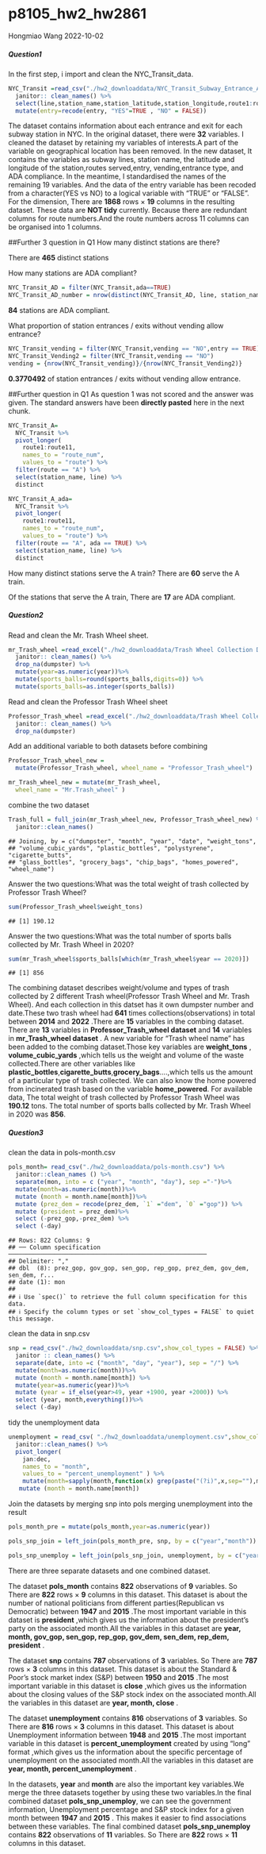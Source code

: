 p8105_hw2_hw2861
================
Hongmiao Wang
2022-10-02

##### Question1

In the first step, i import and clean the NYC_Transit_data.

``` r
NYC_Transit =read_csv("./hw2_downloaddata/NYC_Transit_Subway_Entrance_And_Exit_Data.csv",col_types = cols(Route8 = "c", Route9 = "c", Route10 = "c", Route11 = "c")) %>% 
  janitor:: clean_names() %>% 
  select(line,station_name,station_latitude,station_longitude,route1:route11,entry,vending,entrance_type,ada) %>%
  mutate(entry=recode(entry, "YES"=TRUE , "NO" = FALSE))
```

The dataset contains information about each entrance and exit for each
subway station in NYC. In the original dataset, there were **32**
variables. I cleaned the dataset by retaining my variables of
interests.A part of the variable on geographical location has been
removed. In the new dataset, It contains the variables as subway lines,
station name, the latitude and longitude of the station,routes
served,entry, vending,entrance type, and ADA compliance. In the
meantime, I standardised the names of the remaining 19 variables. And
the data of the entry variable has been recoded from a character(YES vs
NO) to a logical variable with “TRUE” or “FALSE”. For the dimension,
There are **1868** rows × **19** columns in the resulting dataset. These
data are **NOT tidy** currently. Because there are redundant columns for
route numbers.And the route numbers across 11 columns can be organised
into 1 columns.

\##Further 3 question in Q1 How many distinct stations are there?

There are **465** distinct stations

How many stations are ADA compliant?

``` r
NYC_Transit_AD = filter(NYC_Transit,ada==TRUE)
NYC_Transit_AD_number = nrow(distinct(NYC_Transit_AD, line, station_name))
```

**84** stations are ADA compliant.

What proportion of station entrances / exits without vending allow
entrance?

``` r
NYC_Transit_vending = filter(NYC_Transit,vending == "NO",entry == TRUE)
NYC_Transit_Vending2 = filter(NYC_Transit,vending == "NO")
vending = {nrow(NYC_Transit_vending)}/{nrow(NYC_Transit_Vending2)}
```

**0.3770492** of station entrances / exits without vending allow
entrance.

\##Further question in Q1 As question 1 was not scored and the answer
was given. The standard answers have been **directly pasted** here in
the next chunk.

``` r
NYC_Transit_A=
  NYC_Transit %>% 
  pivot_longer(
    route1:route11,
    names_to = "route_num",
    values_to = "route") %>% 
  filter(route == "A") %>% 
  select(station_name, line) %>% 
  distinct

NYC_Transit_A_ada=
  NYC_Transit %>% 
  pivot_longer(
    route1:route11,
    names_to = "route_num",
    values_to = "route") %>% 
  filter(route == "A", ada == TRUE) %>% 
  select(station_name, line) %>% 
  distinct
```

How many distinct stations serve the A train? There are **60** serve the
A train.

Of the stations that serve the A train, There are **17** are ADA
compliant.

##### Question2

Read and clean the Mr. Trash Wheel sheet.

``` r
mr_Trash_wheel =read_excel("./hw2_downloaddata/Trash Wheel Collection Data.xlsx",sheet = "Mr. Trash Wheel", range = "A2:N550") %>% 
  janitor:: clean_names() %>% 
  drop_na(dumpster) %>% 
  mutate(year=as.numeric(year))%>% 
  mutate(sports_balls=round(sports_balls,digits=0)) %>% 
  mutate(sports_balls=as.integer(sports_balls))
```

Read and clean the Professor Trash Wheel sheet

``` r
Professor_Trash_wheel =read_excel("./hw2_downloaddata/Trash Wheel Collection Data.xlsx",sheet = "Professor Trash Wheel", range = "A2:M97") %>% 
  janitor:: clean_names() %>% 
  drop_na(dumpster) 
```

Add an additional variable to both datasets before combining

``` r
Professor_Trash_wheel_new = 
  mutate(Professor_Trash_wheel, wheel_name = "Professor_Trash_wheel")

mr_Trash_wheel_new = mutate(mr_Trash_wheel,
  wheel_name = "Mr.Trash_wheel" )
```

combine the two dataset

``` r
Trash_full = full_join(mr_Trash_wheel_new, Professor_Trash_wheel_new) %>%
  janitor::clean_names() 
```

    ## Joining, by = c("dumpster", "month", "year", "date", "weight_tons",
    ## "volume_cubic_yards", "plastic_bottles", "polystyrene", "cigarette_butts",
    ## "glass_bottles", "grocery_bags", "chip_bags", "homes_powered", "wheel_name")

Answer the two questions:What was the total weight of trash collected by
Professor Trash Wheel?

``` r
sum(Professor_Trash_wheel$weight_tons)
```

    ## [1] 190.12

Answer the two questions:What was the total number of sports balls
collected by Mr. Trash Wheel in 2020?

``` r
sum(mr_Trash_wheel$sports_balls[which(mr_Trash_wheel$year == 2020)])
```

    ## [1] 856

The combining dataset describes weight/volume and types of trash
collected by 2 different Trash wheel(Professor Trash Wheel and Mr. Trash
Wheel). And each collection in this datset has it own dumpster number
and date.These two trash wheel had **641** times
collections(observations) in total between **2014** and **2022** .There
are **15** variables in the combing dataset. There are **13** variables
in **Professor_Trash_wheel dataset** and **14** variables in
**mr_Trash_wheel dataset** . A new variable for “Trash wheel name” has
been added to the combing dataset.Those key variables are
**weight_tons** , **volume_cubic_yards** ,which tells us the weight and
volume of the waste collected.There are other variables like
**plastic_bottles**,**cigarette_butts**,**grocery_bags**….,which tells
us the amount of a particular type of trash collected. We can also know
the home powered from incinerated trash based on the variable
**home_powered**. For available data, The total weight of trash
collected by Professor Trash Wheel was **190.12** tons. The total number
of sports balls collected by Mr. Trash Wheel in 2020 was **856**.

##### Question3

clean the data in pols-month.csv

``` r
pols_month= read_csv("./hw2_downloaddata/pols-month.csv") %>% 
  janitor::clean_names () %>% 
  separate(mon, into = c ("year", "month", "day"), sep ="-")%>% 
  mutate(month=as.numeric(month))%>% 
  mutate (month = month.name[month])%>%
  mutate (prez_dem = recode(prez_dem, `1` ="dem", `0` ="gop")) %>% 
  mutate (president = prez_dem)%>% 
  select (-prez_gop,-prez_dem) %>% 
  select (-day)
```

    ## Rows: 822 Columns: 9
    ## ── Column specification ────────────────────────────────────────────────────────
    ## Delimiter: ","
    ## dbl  (8): prez_gop, gov_gop, sen_gop, rep_gop, prez_dem, gov_dem, sen_dem, r...
    ## date (1): mon
    ## 
    ## ℹ Use `spec()` to retrieve the full column specification for this data.
    ## ℹ Specify the column types or set `show_col_types = FALSE` to quiet this message.

clean the data in snp.csv

``` r
snp = read_csv("./hw2_downloaddata/snp.csv",show_col_types = FALSE) %>% 
  janitor :: clean_names() %>% 
  separate(date, into =c ("month", "day", "year"), sep = "/") %>% 
  mutate(month=as.numeric(month))%>% 
  mutate (month = month.name[month]) %>% 
  mutate(year=as.numeric(year))%>% 
  mutate (year = if_else(year>49, year +1900, year +2000)) %>% 
  select (year, month,everything())%>% 
  select (-day) 
```

tidy the unemployment data

``` r
unemployment = read_csv( "./hw2_downloaddata/unemployment.csv",show_col_types = FALSE ) %>% 
  janitor::clean_names() %>% 
  pivot_longer(
    jan:dec,
    names_to = "month",
    values_to = "percent_unemployment" ) %>%
    mutate(month=sapply(month,function(x) grep(paste("(?i)",x,sep=""),month.abb)))%>% 
   mutate (month = month.name[month]) 
```

Join the datasets by merging snp into pols merging unemployment into the
result

``` r
pols_month_pre = mutate(pols_month,year=as.numeric(year))

pols_snp_join = left_join(pols_month_pre, snp, by = c("year","month"))

pols_snp_unemploy = left_join(pols_snp_join, unemployment, by = c("year", "month"))
```

There are three separate datasets and one combined dataset.

The dataset **pols_month** contains **822** observations of **9**
variables. So There are **822** rows × **9** columns in this dataset.
This dataset is about the number of national politicians from different
parties(Republican vs Democratic) between **1947** and **2015** .The
most important variable in this dataset is **president** ,which gives us
the information about the president’s party on the associated month.All
the variables in this dataset are **year, month, gov_gop, sen_gop,
rep_gop, gov_dem, sen_dem, rep_dem, president** .

The dataset **snp** contains **787** observations of **3** variables. So
There are **787** rows × **3** columns in this dataset. This dataset is
about the Standard & Poor’s stock market index (S&P) between **1950**
and **2015** .The most important variable in this dataset is **close**
,which gives us the information about the closing values of the S&P
stock index on the associated month.All the variables in this dataset
are **year, month, close** .

The dataset **unemployment** contains **816** observations of **3**
variables. So There are **816** rows × **3** columns in this dataset.
This dataset is about Unemployment information between **1948** and
**2015** .The most important variable in this dataset is
**percent_unemployment** created by using “long” format ,which gives us
the information about the specific percentage of unemployment on the
associated month.All the variables in this dataset are **year, month,
percent_unemployment** .

In the datasets, **year** and **month** are also the important key
variables.We merge the three datasets together by using these two
variables.In the final combined dataset **pols_snp_unemploy**, we can
see the government information, Unemployment percentage and S&P stock
index for a given month between **1947** and **2015** . This makes it
easier to find associations between these variables. The final combined
dataset **pols_snp_unemploy** contains **822** observations of **11**
variables. So There are **822** rows × **11** columns in this dataset.
